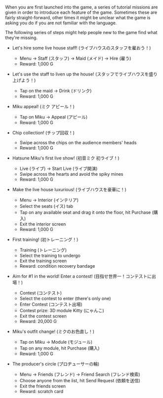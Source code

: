---
---

When you are first launched into the game, a series of tutorial missions are given in order to introduce each feature of the game. Sometimes these are fairly straight-forward, other times it might be unclear what the game is asking you do if you are not familiar with the language.

The following series of steps might help people new to the game find what they're missing.

- Let's hire some live house staff! (ライブハウスのスタッフを雇おう！)
    - Menu → Staff (スタッフ) → Maid (メイド) → Hire (雇う)
    - Reward: 1,000 G

- Let's use the staff to liven up the house! (スタッフでライブハウスを盛り上げよう！)
    - Tap on the maid → Drink (ドリンク)
    - Reward: 1,000 G

- Miku appeal! (ミク アピール！)
    - Tap on Miku → Appeal (アピール)
    - Reward: 1,000 G

- Chip collection! (チップ回収！)
    - Swipe across the chips on the audience members' heads
    - Reward: 1,000 G

- Hatsune Miku's first live show! (初音ミク 初ライブ！)
    - Live (ライブ) → Start Live (ライブ開演)
    - Swipe across the hearts and avoid the spiky mines
    - Reward: 1,000 G

- Make the live house luxurious! (ライブハウスを豪華に！)
    - Menu → Interior (インテリア)
    - Select the seats (イス) tab
    - Tap on any available seat and drag it onto the floor, hit Purchase (購入)
    - Exit the interior screen
    - Reward: 1,000 G

- First training! (初トレーニング！)
    - Training (トレーニング)
    - Select the training to undergo
    - Exit the training screen
    - Reward: condition recovery bandage

- Aim for #1 in the world! Enter a contest! (目指せ世界一！コンテストに出場！)
    - Contest (コンテスト)
    - Select the contest to enter (there's only one)
    - Enter Contest (コンテスト出場)
    - Contest prize: 3D module Kitty (にゃんこ)
    - Exit the contest screen
    - Reward: 20,000 G

- Miku's outfit change! (ミクのお色直し！)
    - Tap on Miku → Module (モジュール)
    - Tap on any module, hit Purchase (購入)
    - Reward: 1,000 G

- The producer's circle (プロヂューサーの輪)
    - Menu → Friends (フレンド) → Friend Search (フレンド検索)
    - Choose anyone from the list, hit Send Request (依頼を送信)
    - Exit the friends screen
    - Reward: scratch card
